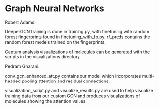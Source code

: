 # Graph Neural Networks
Robert Adams:

DeeperGCN training is done in training.py, with finetuning with random forest fingerprints found in finetuning_with_fp.py. rf_preds contains the random forest models trained on the fingerprints.

Captum analysis visualizations of molecules can be generated with the scripts in the visualizations directory.  

Pedram Gharani:

conv_gcn_enhanced_att.py contains our model which incorporates multi-headed pooling attention and residual connections.

visualization_script.py and visualize_results.py are used to help visualize training data from our custom GCN and produces visualizations of molecules showing the attention values.

